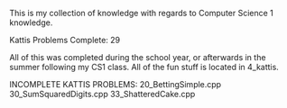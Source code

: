 This is my collection of knowledge with regards to Computer Science 1 knowledge.

Kattis Problems Complete: 29

All of this was completed during the school year, or afterwards in the summer following my CS1 class.
All of the fun stuff is located in 4_kattis.

INCOMPLETE KATTIS PROBLEMS:
20_BettingSimple.cpp
30_SumSquaredDigits.cpp
33_ShatteredCake.cpp